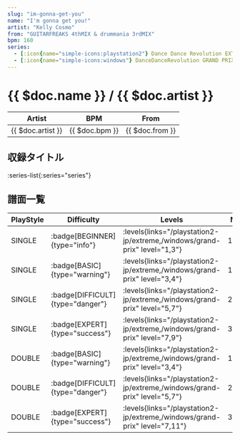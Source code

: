 ```yaml
---
slug: "im-gonna-get-you"
name: "I'm gonna get you!"
artist: "Kelly Cosmo"
from: "GUITARFREAKS 4thMIX & drummania 3rdMIX"
bpm: 160
series:
  - [:icon{name="simple-icons:playstation2"} Dance Dance Revolution EXTREME :icon{name="flag:jp-4x3"}](/playstation2-jp/extreme)
  - [:icon{name="simple-icons:windows"} DanceDanceRevolution GRAND PRIX](/windows/grand-prix)
---
```


# {{ $doc.name }} / {{ $doc.artist }}

|Artist|BPM|From|
|------|---|----|
|{{ $doc.artist }}|{{ $doc.bpm }}|{{ $doc.from }}|

## 収録タイトル

:series-list{:series="series"}

## 譜面一覧

|PlayStyle|Difficulty|Levels|Notes|Movie|
|---------|----------|------|-----|-----|
|SINGLE| :badge[BEGINNER]{type="info"}| :levels{links="/playstation2-jp/extreme,/windows/grand-prix" level="1,3"}|103/0||
|SINGLE| :badge[BASIC]{type="warning"}| :levels{links="/playstation2-jp/extreme,/windows/grand-prix" level="3,4"}|137/3||
|SINGLE| :badge[DIFFICULT]{type="danger"}| :levels{links="/playstation2-jp/extreme,/windows/grand-prix" level="5,7"}|214/12||
|SINGLE| :badge[EXPERT]{type="success"}| :levels{links="/playstation2-jp/extreme,/windows/grand-prix" level="7,9"}|313/6||
|DOUBLE| :badge[BASIC]{type="warning"}| :levels{links="/playstation2-jp/extreme,/windows/grand-prix" level="3,4"}|129/2||
|DOUBLE| :badge[DIFFICULT]{type="danger"}| :levels{links="/playstation2-jp/extreme,/windows/grand-prix" level="5,7"}|213/9||
|DOUBLE| :badge[EXPERT]{type="success"}| :levels{links="/playstation2-jp/extreme,/windows/grand-prix" level="7,11"}|307/4||
